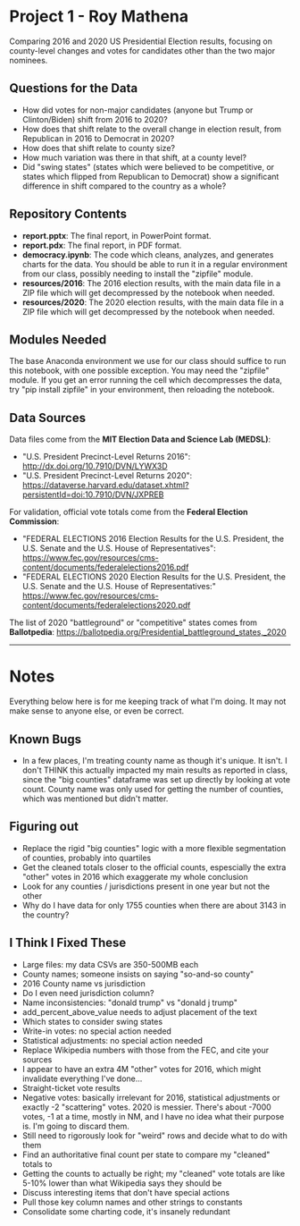 # Project 1 - Roy Mathena

Comparing 2016 and 2020 US Presidential Election results, focusing on county-level changes and votes for candidates other than the two major nominees.

## Questions for the Data
- How did votes for non-major candidates (anyone but Trump or Clinton/Biden) shift from 2016 to 2020?
- How does that shift relate to the overall change in election result, from Republican in 2016 to Democrat in 2020?
- How does that shift relate to county size?
- How much variation was there in that shift, at a county level?
- Did "swing states" (states which were believed to be competitive, or states which flipped from Republican to Democrat) show a significant difference in shift compared to the country as a whole?

## Repository Contents
- **report.pptx**: The final report, in PowerPoint format.
- **report.pdx**: The final report, in PDF format.
- **democracy.ipynb**: The code which cleans, analyzes, and generates charts for the data. You should be able to run it in a regular environment from our class, possibly needing to install the "zipfile" module.
- **resources/2016**: The 2016 election results, with the main data file in a ZIP file which will get decompressed by the notebook when needed.
- **resources/2020**: The 2020 election results, with the main data file in a ZIP file which will get decompressed by the notebook when needed.

## Modules Needed
The base Anaconda environment we use for our class should suffice to run this notebook, with one possible exception. You may need the "zipfile" module. If you get an error running the cell which decompresses the data, try "pip install zipfile" in your environment, then reloading the notebook.

## Data Sources

Data files come from the **MIT Election Data and Science Lab (MEDSL)**:
- "U.S. President Precinct-Level Returns 2016": http://dx.doi.org/10.7910/DVN/LYWX3D
- "U.S. President Precinct-Level Returns 2020": https://dataverse.harvard.edu/dataset.xhtml?persistentId=doi:10.7910/DVN/JXPREB

For validation, official vote totals come from the **Federal Election Commission**:
- "FEDERAL ELECTIONS 2016 Election Results for the U.S. President, the U.S. Senate and the U.S. House of Representatives": https://www.fec.gov/resources/cms-content/documents/federalelections2016.pdf
- "FEDERAL ELECTIONS 2020 Election Results for the U.S. President, the U.S. Senate and the U.S. House of Representatives:" https://www.fec.gov/resources/cms-content/documents/federalelections2020.pdf

The list of 2020 "battleground" or "competitive" states comes from **Ballotpedia**:
https://ballotpedia.org/Presidential_battleground_states,_2020

___

# Notes

Everything below here is for me keeping track of what I'm doing. It may not make sense to anyone else, or even be correct.

## Known Bugs
- In a few places, I'm treating county name as though it's unique. It isn't. I don't THINK this actually impacted my main results as reported in class, since the "big counties" dataframe was set up directly by looking at vote count. County name was only used for getting the number of counties, which was mentioned but didn't matter.

## Figuring out
- Replace the rigid "big counties" logic with a more flexible segmentation of counties, probably into quartiles
- Get the cleaned totals closer to the official counts, espescially the extra "other" votes in 2016 which exaggerate my whole conclusion
- Look for any counties / jurisdictions present in one year but not the other
- Why do I have data for only 1755 counties when there are about 3143 in the country?

## I Think I Fixed These
- Large files: my data CSVs are 350-500MB each
- County names; someone insists on saying "so-and-so county"
- 2016 County name vs jurisdiction
- Do I even need jurisdiction column?
- Name inconsistencies: "donald trump" vs "donald j trump"
- add_percent_above_value needs to adjust placement of the text
- Which states to consider swing states
- Write-in votes: no special action needed
- Statistical adjustments: no special action needed
- Replace Wikipedia numbers with those from the FEC, and cite your sources
- I appear to have an extra 4M "other" votes for 2016, which might invalidate everything I've done...
- Straight-ticket vote results
- Negative votes: basically irrelevant for 2016, statistical adjustments or exactly -2 "scattering" votes. 2020 is messier. There's about -7000 votes, -1 at a time, mostly in NM, and I have no idea what their purpose is. I'm going to discard them.
- Still need to rigorously look for "weird" rows and decide what to do with them
- Find an authoritative final count per state to compare my "cleaned" totals to
- Getting the counts to actually be right; my "cleaned" vote totals are like 5-10% lower than what Wikipedia says they should be
- Discuss interesting items that don't have special actions
- Pull those key column names and other strings to constants
- Consolidate some charting code, it's insanely redundant
